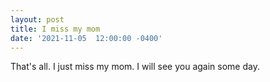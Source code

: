 ```yaml
--- 
layout: post 
title: I miss my mom 
date: '2021-11-05  12:00:00 -0400' 
--- 
```

That's all. I just miss my mom. I will see you again some day.
